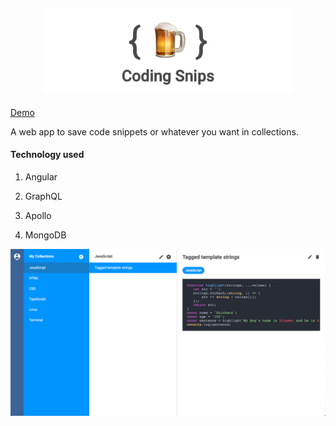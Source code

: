 <h2 align="center"><img src="static/img/logo1.png" width="400" /></h2>

[Demo](https://coding-snips.herokuapp.com)

<p>A web app to save code snippets or whatever you want in collections.</p>

<h4>Technology used</h4>

1. Angular

2. GraphQL

3. Apollo

4. MongoDB

![Screenshot 1](static/img//screen1.png?raw=true "Screenshot 1")
